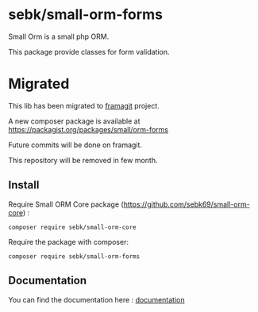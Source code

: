 # sebk/small-orm-forms
Small Orm is a small php ORM.

This package provide classes for form validation.

# Migrated

This lib has been migrated to [framagit](https://framagit.org/small) project.

A new composer package is available at https://packagist.org/packages/small/orm-forms

Future commits will be done on framagit.

This repository will be removed in few month.

## Install

Require Small ORM Core package (https://github.com/sebk69/small-orm-core) :
```
composer require sebk/small-orm-core
```

Require the package with composer:
```
composer require sebk/small-orm-forms
```

## Documentation

You can find the documentation here : [documentation](https://github.com/sebk69/small-orm-doc)
